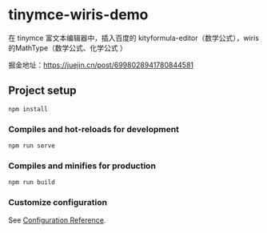 # tinymce-wiris-demo
在 tinymce 富文本编辑器中，插入百度的 kityformula-editor（数学公式），wiris的MathType（数学公式、化学公式 ）

掘金地址：https://juejin.cn/post/6998028941780844581

## Project setup
```
npm install
```

### Compiles and hot-reloads for development
```
npm run serve
```

### Compiles and minifies for production
```
npm run build
```

### Customize configuration
See [Configuration Reference](https://cli.vuejs.org/config/).
